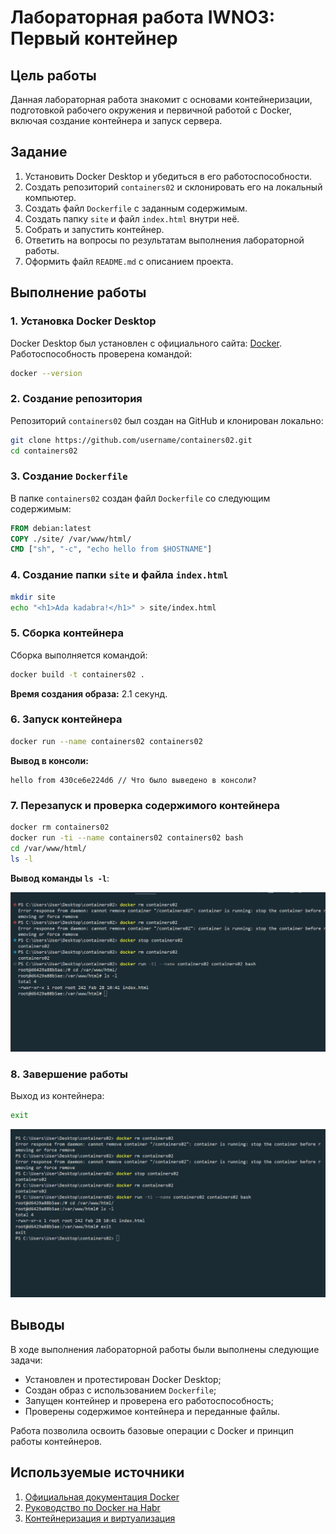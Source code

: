 # Лабораторная работа IWNO3: Первый контейнер

## Цель работы

Данная лабораторная работа знакомит с основами контейнеризации, подготовкой рабочего окружения и первичной работой с Docker, включая создание контейнера и запуск сервера.

## Задание

1. Установить Docker Desktop и убедиться в его работоспособности.
2. Создать репозиторий `containers02` и склонировать его на локальный компьютер.
3. Создать файл `Dockerfile` с заданным содержимым.
4. Создать папку `site` и файл `index.html` внутри неё.
5. Собрать и запустить контейнер.
6. Ответить на вопросы по результатам выполнения лабораторной работы.
7. Оформить файл `README.md` с описанием проекта.

## Выполнение работы

### 1. Установка Docker Desktop

Docker Desktop был установлен с официального сайта: [Docker](https://www.docker.com/). Работоспособность проверена командой:

```sh
docker --version
```

### 2. Создание репозитория

Репозиторий `containers02` был создан на GitHub и клонирован локально:

```sh
git clone https://github.com/username/containers02.git
cd containers02
```

### 3. Создание `Dockerfile`

В папке `containers02` создан файл `Dockerfile` со следующим содержимым:

```Dockerfile
FROM debian:latest
COPY ./site/ /var/www/html/
CMD ["sh", "-c", "echo hello from $HOSTNAME"]
```

### 4. Создание папки `site` и файла `index.html`

```sh
mkdir site
echo "<h1>Ada kadabra!</h1>" > site/index.html
```

### 5. Сборка контейнера

Сборка выполняется командой:

```sh
docker build -t containers02 .
```

**Время создания образа:** 2.1 секунд.

### 6. Запуск контейнера

```sh
docker run --name containers02 containers02
```

**Вывод в консоли:**

```
hello from 430ce6e224d6 // Что было выведено в консоли?
```

### 7. Перезапуск и проверка содержимого контейнера

```sh
docker rm containers02
docker run -ti --name containers02 containers02 bash
cd /var/www/html/
ls -l
```

**Вывод команды `ls -l`**:

![alt text](image.png)

### 8. Завершение работы

Выход из контейнера:

```sh
exit
```

![alt text](image-1.png)

## Выводы

В ходе выполнения лабораторной работы были выполнены следующие задачи:

- Установлен и протестирован Docker Desktop;
- Создан образ с использованием `Dockerfile`;
- Запущен контейнер и проверена его работоспособность;
- Проверены содержимое контейнера и переданные файлы.

Работа позволила освоить базовые операции с Docker и принцип работы контейнеров.

## Используемые источники

1. [Официальная документация Docker](https://docs.docker.com/)
2. [Руководство по Docker на Habr](https://habr.com/ru/post/466923/)
3. [Контейнеризация и виртуализация](https://moodle.usm.md/course/view.php?id=6806)
